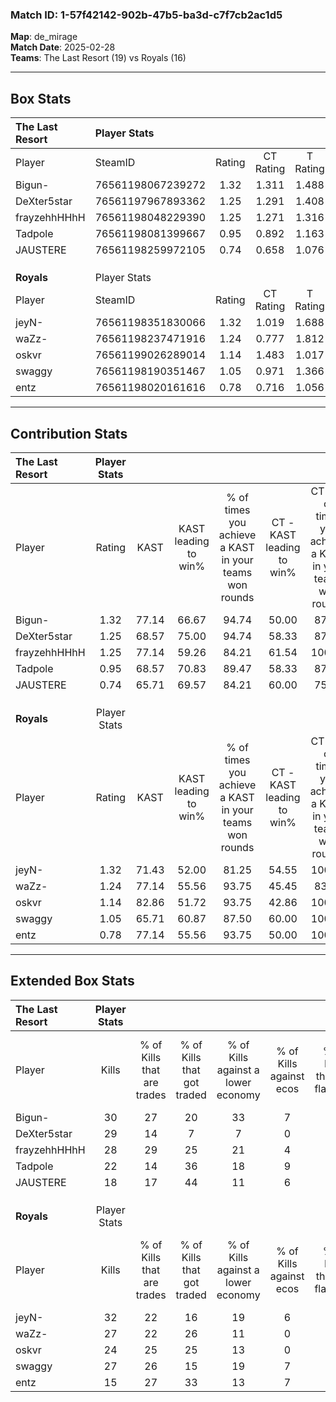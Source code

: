### Match ID: 1-57f42142-902b-47b5-ba3d-c7f7cb2ac1d5  
**Map**: de_mirage  
**Match Date**: 2025-02-28  
**Teams**: The Last Resort (19) vs Royals (16)  

---  

## Box Stats  

| **The Last Resort** | Player Stats      |        |           |          |       |      |       |         |        |      |     |
| :- | :- | :-: | :-: | :-: | :-: | :-: | :-: | :-: | :-: | :-: | :-: |
| Player              | SteamID           | Rating | CT Rating | T Rating | KAST  | ADR  | Kills | Assists | Deaths | K/D  | HS% |
| Bigun-              | 76561198067239272 |  1.32  |   1.311   |  1.488   | 77.14 | 88.0 |  30   |    8    |   23   | 1.30 | 70  |
| DeXter5star         | 76561197967893362 |  1.25  |   1.291   |  1.408   | 68.57 | 81.1 |  29   |    7    |   20   | 1.45 | 20  |
| frayzehhHHhH        | 76561198048229390 |  1.25  |   1.271   |  1.316   | 77.14 | 80.3 |  28   |   11    |   23   | 1.22 | 39  |
| Tadpole             | 76561198081399667 |  0.95  |   0.892   |  1.163   | 68.57 | 75.0 |  22   |   10    |   28   | 0.79 | 68  |
| JAUSTERE            | 76561198259972105 |  0.74  |   0.658   |  1.076   | 65.71 | 59.8 |  18   |   12    |   31   | 0.58 | 61  |
|                     |                   |        |           |          |       |      |       |         |        |      |     |
|                     |                   |        |           |          |       |      |       |         |        |      |     |
|                     |                   |        |           |          |       |      |       |         |        |      |     |
| **Royals**          | Player Stats      |        |           |          |       |      |       |         |        |      |     |
| Player              | SteamID           | Rating | CT Rating | T Rating | KAST  | ADR  | Kills | Assists | Deaths | K/D  | HS% |
| jeyN-               | 76561198351830066 |  1.32  |   1.019   |  1.688   | 71.43 | 87.9 |  32   |    4    |   23   | 1.39 | 28  |
| waZz-               | 76561198237471916 |  1.24  |   0.777   |  1.812   | 77.14 | 88.9 |  27   |   12    |   24   | 1.13 | 88  |
| oskvr               | 76561199026289014 |  1.14  |   1.483   |  1.017   | 82.86 | 79.0 |  24   |    7    |   26   | 0.92 | 33  |
| swaggy              | 76561198190351467 |  1.05  |   0.971   |  1.366   | 65.71 | 76.3 |  27   |    4    |   27   | 1.00 | 55  |
| entz                | 76561198020161616 |  0.78  |   0.716   |  1.056   | 77.14 | 56.4 |  15   |    7    |   27   | 0.56 | 73  |
---  

## Contribution Stats  

| **The Last Resort** | Player Stats |       |                      |                                                        |                           |                                                             |                          |                                                            |
| :- | :-: | :-: | :-: | :-: | :-: | :-: | :-: | :-: |
| Player              |    Rating    | KAST  | KAST leading to win% | % of times you achieve a KAST in your teams won rounds | CT - KAST leading to win% | CT - % of times you achieve a KAST in your teams won rounds | T - KAST leading to win% | T - % of times you achieve a KAST in your teams won rounds |
| Bigun-              |     1.32     | 77.14 |        66.67         |                         94.74                          |           50.00           |                            87.50                            |          84.62           |                           100.00                           |
| DeXter5star         |     1.25     | 68.57 |        75.00         |                         94.74                          |           58.33           |                            87.50                            |          91.67           |                           100.00                           |
| frayzehhHHhH        |     1.25     | 77.14 |        59.26         |                         84.21                          |           61.54           |                           100.00                            |          57.14           |                           72.73                            |
| Tadpole             |     0.95     | 68.57 |        70.83         |                         89.47                          |           58.33           |                            87.50                            |          83.33           |                           90.91                            |
| JAUSTERE            |     0.74     | 65.71 |        69.57         |                         84.21                          |           60.00           |                            75.00                            |          76.92           |                           90.91                            |
|                     |              |       |                      |                                                        |                           |                                                             |                          |                                                            |
|                     |              |       |                      |                                                        |                           |                                                             |                          |                                                            |
|                     |              |       |                      |                                                        |                           |                                                             |                          |                                                            |
| **Royals**          | Player Stats |       |                      |                                                        |                           |                                                             |                          |                                                            |
| Player              |    Rating    | KAST  | KAST leading to win% | % of times you achieve a KAST in your teams won rounds | CT - KAST leading to win% | CT - % of times you achieve a KAST in your teams won rounds | T - KAST leading to win% | T - % of times you achieve a KAST in your teams won rounds |
| jeyN-               |     1.32     | 71.43 |        52.00         |                         81.25                          |           54.55           |                           100.00                            |          50.00           |                           70.00                            |
| waZz-               |     1.24     | 77.14 |        55.56         |                         93.75                          |           45.45           |                            83.33                            |          62.50           |                           100.00                           |
| oskvr               |     1.14     | 82.86 |        51.72         |                         93.75                          |           42.86           |                           100.00                            |          60.00           |                           90.00                            |
| swaggy              |     1.05     | 65.71 |        60.87         |                         87.50                          |           60.00           |                           100.00                            |          61.54           |                           80.00                            |
| entz                |     0.78     | 77.14 |        55.56         |                         93.75                          |           50.00           |                           100.00                            |          60.00           |                           90.00                            |
---  

## Extended Box Stats  

| **The Last Resort** | Player Stats |                            |                            |                                    |                         |                              |                                 |        |                             |                                     |                          |                               |                            |
| :- | :-: | :-: | :-: | :-: | :-: | :-: | :-: | :-: | :-: | :-: | :-: | :-: | :-: |
| Player              |    Kills     | % of Kills that are trades | % of Kills that got traded | % of Kills against a lower economy | % of Kills against ecos | % of Kills that are flawless | % of Kills that are close duels | Deaths | % of Deaths that get traded | % of Deaths against a lower economy | % of Deaths against ecos | % of Deaths that are flawless | % of Deaths that are close |
| Bigun-              |      30      |             27             |             20             |                 33                 |            7            |              60              |                7                |   23   |             22              |                 17                  |            0             |              70               |             0              |
| DeXter5star         |      29      |             14             |             7              |                 7                  |            0            |              72              |                0                |   20   |             30              |                 20                  |            0             |              85               |             5              |
| frayzehhHHhH        |      28      |             29             |             25             |                 21                 |            4            |              75              |                7                |   23   |             13              |                 17                  |            4             |              74               |             0              |
| Tadpole             |      22      |             14             |             36             |                 18                 |            9            |              77              |                5                |   28   |             18              |                 14                  |            0             |              50               |             11             |
| JAUSTERE            |      18      |             17             |             44             |                 11                 |            6            |              61              |                0                |   31   |             26              |                 16                  |            0             |              65               |             3              |
|                     |              |                            |                            |                                    |                         |                              |                                 |        |                             |                                     |                          |                               |                            |
|                     |              |                            |                            |                                    |                         |                              |                                 |        |                             |                                     |                          |                               |                            |
|                     |              |                            |                            |                                    |                         |                              |                                 |        |                             |                                     |                          |                               |                            |
| **Royals**          | Player Stats |                            |                            |                                    |                         |                              |                                 |        |                             |                                     |                          |                               |                            |
| Player              |    Kills     | % of Kills that are trades | % of Kills that got traded | % of Kills against a lower economy | % of Kills against ecos | % of Kills that are flawless | % of Kills that are close duels | Deaths | % of Deaths that get traded | % of Deaths against a lower economy | % of Deaths against ecos | % of Deaths that are flawless | % of Deaths that are close |
| jeyN-               |      32      |             22             |             16             |                 19                 |            6            |              84              |                0                |   23   |             13              |                  4                  |            0             |              74               |             9              |
| waZz-               |      27      |             22             |             26             |                 11                 |            0            |              56              |                4                |   24   |             21              |                  8                  |            0             |              79               |             0              |
| oskvr               |      24      |             25             |             25             |                 13                 |            0            |              75              |                0                |   26   |             27              |                  8                  |            0             |              65               |             8              |
| swaggy              |      27      |             26             |             15             |                 19                 |            7            |              56              |               15                |   27   |             33              |                  7                  |            0             |              63               |             4              |
| entz                |      15      |             27             |             33             |                 13                 |            7            |              53              |                0                |   27   |             26              |                 11                  |            0             |              74               |             0              |
